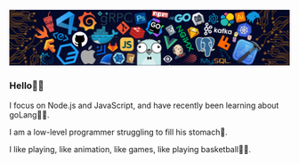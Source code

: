![header](images/header_.png)

### Hello👨‍💻

I focus on Node.js and JavaScript, and have recently been learning about goLang👨‍🔧.

I am a low-level programmer struggling to fill his stomach👤.

I like playing, like animation, like games, like playing basketball🤷‍♂️.